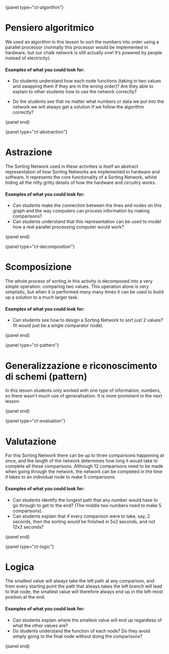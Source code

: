 {panel type="ct-algorithm"}

# Pensiero algoritmico

We used an algorithm in this lesson to sort the numbers into order using a parallel processor (normally this processor would be implemented in hardware, but our chalk network is still actually one! It’s powered by people instead of electricity).

#### Examples of what you could look for:

- Do students understand how each node functions (taking in two values and swapping them if they are in the wrong order)? Are they able to explain to other students how to use the network correctly?

- Do the students see that no matter what numbers or data we put into the network we will always get a solution if we follow the algorithm correctly?

{panel end}

{panel type="ct-abstraction"}

# Astrazione

The Sorting Network used in these activities is itself an abstract representation of how Sorting Networks are implemented in hardware and software. It represents the core functionality of a Sorting Network, whilst hiding all the nitty gritty details of how the hardware and circuitry works.

#### Examples of what you could look for:

- Can students make the connection between the lines and nodes on this graph and the way computers can process information by making comparisons?
- Can students understand that this representation can be used to model how a real parallel processing computer would work?

{panel end}

{panel type="ct-decomposition"}

# Scomposizione

The whole process of sorting in this activity is decomposed into a very simple operation: comparing two values. This operation alone is very simplistic, but when it is performed many many times it can be used to build up a solution to a much larger task.

#### Examples of what you could look for:

- Can students see how to design a Sorting Network to sort just 2 values? (It would just be a single comparator node).

{panel end}

{panel type="ct-pattern"}

# Generalizzazione e riconoscimento di schemi (pattern)

In this lesson students only worked with one type of information, numbers, so there wasn’t much use of generalisation. It is more prominent in the next lesson.

{panel end}

{panel type="ct-evaluation"}

# Valutazione

For this Sorting Network there can be up to three comparisons happening at once, and the length of the network determines how long it would take to complete all these comparisons. Although 12 comparisons need to be made when going through the network, the network can be completed in the time it takes to an individual node to make 5 comparisons.

#### Examples of what you could look for:

- Can students identify the longest path that any number would have to go through to get to the end? (The middle two numbers need to make 5 comparisons).
- Can students explain that if every comparison were to take, say, 2 seconds, then the sorting would be finished in 5x2 seconds, and not 12x2 seconds?

{panel end}

{panel type="ct-logic"}

# Logica

The smallest value will always take the left path at any comparison, and from every starting point the path that always takes the left branch will lead to that node, the smallest value will therefore always end up in the left-most position at the end.

#### Examples of what you could look for:

- Can students explain where the smallest value will end up regardless of what the other values are?
- Do students understand the function of each node? Do they avoid simply going to the final node without doing the comparisons?

{panel end}